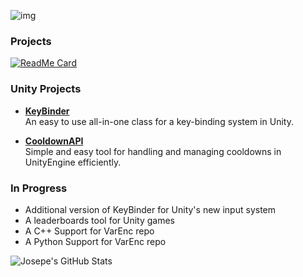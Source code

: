 ![img](https://i.imgur.com/OrZVBIx.png)

### Projects
[![ReadMe Card](https://github-readme-stats.vercel.app/api/pin/?username=JosepeDev&repo=VarEnc)](https://github.com/JosepeDev/VarEnc)

### Unity Projects
- [**KeyBinder**](https://github.com/JosepeDev/KeyBinder)  
An easy to use all-in-one class for a key-binding system in Unity.  

- [**CooldownAPI**](https://github.com/JosepeDev/CooldownAPI)  
Simple and easy tool for handling and managing cooldowns in UnityEngine efficiently.

### In Progress
- Additional version of KeyBinder for Unity's new input system
- A leaderboards tool for Unity games
- A C++ Support for VarEnc repo
- A Python Support for VarEnc repo

<img align="left" alt="Josepe's GitHub Stats" src="https://github-readme-stats.codestackr.vercel.app/api?username=JosepeDev&show_icons=true&hide_border=true" />
<!--
**JosepeDev/JosepeDev** is a ✨ _special_ ✨ repository because its `README.md` (this file) appears on your GitHub profile.

Here are some ideas to get you started:

- 🔭 I’m currently working on ...
- 🌱 I’m currently learning ...
- 👯 I’m looking to collaborate on ...
- 🤔 I’m looking for help with ...
- 💬 Ask me about ...
- 📫 How to reach me: ...
- 😄 Pronouns: ...
- ⚡ Fun fact: ...
-->
